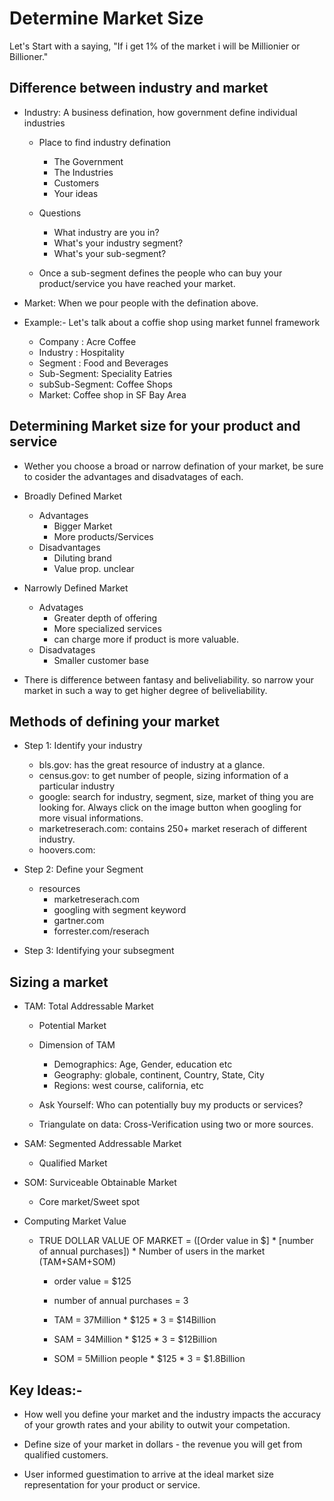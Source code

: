 # Determine Market Size
Let's Start with a saying, "If i get 1% of the market i will be Millionier or Billioner."

## Difference between industry and market
- Industry: A business defination, how government define individual industries
    - Place to find industry defination
        - The Government
        - The Industries
        - Customers
        - Your ideas
    - Questions
        - What industry are you in?
        - What's your industry segment?
        - What's your sub-segment?

    - Once a sub-segment defines the people who can buy your product/service you have reached your market.

- Market: When we pour people with the defination above. 

- Example:- Let's talk about a coffie shop using market funnel framework
    - Company   : Acre Coffee
    - Industry  : Hospitality
    - Segment   : Food and Beverages 
    - Sub-Segment: Speciality Eatries
    - subSub-Segment: Coffee Shops
    - Market: Coffee shop in SF Bay Area

## Determining Market size for your product and service

- Wether you choose a broad or narrow defination of your market, be sure to cosider the advantages and disadvatages of each.
- Broadly Defined Market
    - Advantages
        - Bigger Market
        - More products/Services
    - Disadvantages
        - Diluting brand
        - Value prop. unclear

- Narrowly Defined Market
    - Advatages
        - Greater depth of offering
        - More specialized services
        - can charge more if product is more valuable.
    - Disadvatages
        - Smaller customer base
- There is difference between fantasy and beliveliability. so narrow your market in such a way to get higher degree of beliveliability.

## Methods of defining your market
- Step 1: Identify your industry
    - bls.gov: has the great resource of industry at a glance.
    - census.gov: to get number of people, sizing information of a particular industry
    - google: search for industry, segment, size, market of thing you are looking for. Always click on the image button when googling for more visual informations.
    - marketreserach.com: contains 250+ market reserach of different industry.
    - hoovers.com: 
- Step 2: Define your Segment
    - resources
        - marketreserach.com
        - googling with segment keyword
        - gartner.com
        - forrester.com/reserach

- Step 3: Identifying your subsegment

## Sizing a market
- TAM: Total Addressable Market
    - Potential Market
    - Dimension of TAM
        - Demographics: Age, Gender, education etc
        - Geography: globale, continent, Country, State, City
        - Regions: west course, california, etc

    - Ask Yourself: Who can potentially buy my products or services?
    - Triangulate on data: Cross-Verification using two or more sources.
    
- SAM: Segmented Addressable Market
    - Qualified Market

- SOM: Surviceable Obtainable Market
    - Core market/Sweet spot

- Computing Market Value
    - TRUE DOLLAR VALUE OF MARKET = ([Order value in $] * [number of annual purchases]) * Number of users in the market (TAM+SAM+SOM)

        - order value = $125
        - number of annual purchases = 3

        - TAM = 37Million * $125 * 3 = $14Billion
        - SAM = 34Million * $125 * 3 = $12Billion
        - SOM = 5Million people * $125 * 3 = $1.8Billion


## Key Ideas:-
- How well you define your market and the industry impacts the accuracy of your growth rates and your ability to outwit your competation.

- Define size of your market in dollars - the revenue you will get from qualified customers.

- User informed guestimation to arrive at the ideal market size representation for your product or service.